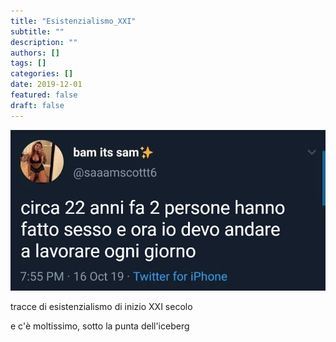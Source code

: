 ```yaml
---
title: "Esistenzialismo_XXI"
subtitle: ""
description: ""
authors: []
tags: []
categories: []
date: 2019-12-01
featured: false
draft: false
---
```


![](../../../assets/img/post/2019/esistenzialismo_xxi_featured.jpg)

tracce di esistenzialismo di inizio XXI secolo

e c'è moltissimo, sotto la punta dell'iceberg

